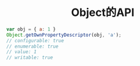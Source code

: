 <h1 align=center>Object的API</h1>


```js
var obj = { a: 1 }
Object.getOwnPropertyDescriptor(obj, 'a');
// configurable: true
// enumerable: true
// value: 1
// writable: true
```
